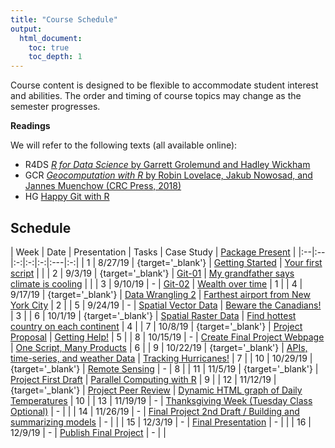 ```yaml
---
title: "Course Schedule"
output:
  html_document:
    toc: true
    toc_depth: 1
---
```




Course content is designed to be flexible to accommodate student interest and abilities.  The order and timing of course topics may change as the semester progresses.  

**Readings**

We will refer to the following texts (all available online):

* R4DS [_R for Data Science_ by Garrett Grolemund and Hadley Wickham](http://r4ds.had.co.nz)
* GCR  [_Geocomputation with R_ by Robin Lovelace, Jakub Nowosad, and Jannes Muenchow (CRC Press, 2018)](https://geocompr.robinlovelace.net/)
* HG [Happy Git with R](https://happygitwithr.com/)


## Schedule

| Week | Date | Presentation | Tasks  |  Case Study | [Package Present](PackageIntro.html) |
|:--|:--|:-:|:-:|:-:|:---|:-:|
|  1 |  8/27/19 |  [<i class='fas fa-desktop'>    </i>](pres/PS_01.html){target='_blank'} |  [Getting Started](./TK_01.html) |  [Your first script](./CS_01.html) |   |
 |  2 |  9/3/19 |  [<i class='fas fa-desktop'>    </i>](pres/PS_03_Git.html){target='_blank'} |  [Git-01](./TK_02.html) |  [My grandfather says climate is cooling](./CS_02.html) |   |
 |  3 |  9/10/19 |   -  |  [Git-02](./TK_03.html) |  [Wealth over time](./CS_03.html) |  1 |
 |  4 |  9/17/19 |  [<i class='fas fa-desktop'>    </i>](pres/PS_04_join.html){target='_blank'} |  [Data Wrangling 2](./TK_04.html) |  [Farthest airport from New York City](./CS_04.html) |  2 |
 |  5 |  9/24/19 |   -  |  [Spatial Vector Data](./TK_05.html) |  [Beware the Canadians!](./CS_05.html) |  3 |
 |  6 |  10/1/19 |  [<i class='fas fa-desktop'>    </i>](pres/PS_06_raster.html){target='_blank'} |  [Spatial Raster Data](./TK_06.html) |  [Find hottest country on each continent](./CS_06.html) |  4 |
 |  7 |  10/8/19 |  [<i class='fas fa-desktop'>    </i>](pres/PS_07_help.html){target='_blank'} |  [Project Proposal](./TK_07.html) |  [Getting Help!](./CS_07.html) |  5 |
 |  8 |  10/15/19 |   -  |  [Create Final Project Webpage](./TK_08.html) |  [One Script, Many Products](./CS_08.html) |  6 |
 |  9 |  10/22/19 |  [<i class='fas fa-desktop'>    </i>](pres/PS_09_weather.html){target='_blank'} |  [APIs, time-series, and weather Data](./TK_09.html) |  [Tracking Hurricanes!](./CS_09.html) |  7 |
 |  10 |  10/29/19 |  [<i class='fas fa-desktop'>    </i>](pres/PS_10_RS.html){target='_blank'} |  [Remote Sensing](./TK_10.html) |   -  |  8 |
 |  11 |  11/5/19 |  [<i class='fas fa-desktop'>    </i>](pres/PS_11_ParallelProcessing.html){target='_blank'} |  [Project First Draft](./TK_11.html) |  [Parallel Computing with R](./CS_11.html) |  9 |
 |  12 |  11/12/19 |  [<i class='fas fa-desktop'>    </i>](pres/PS_12.html){target='_blank'} |  [Project Peer Review](./TK_12.html) |  [Dynamic HTML graph of Daily Temperatures](./CS_12.html) |  10 |
 |  13 |  11/19/19 |   -  |  [Thanksgiving Week (Tuesday Class Optional)](./TK_13.html) |   -  |   |
 |  14 |  11/26/19 |   -  |  [Final Project 2nd Draft / Building and summarizing models](./TK_14.html) |   -  |   |
 |  15 |  12/3/19 |   -  |  [Final Presentation](./TK_15.html) |   -  |   |
 |  16 |  12/9/19 |   -  |  [Publish Final Project](./TK_16.html) |   -  |   |
 
